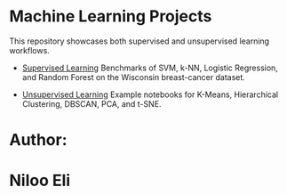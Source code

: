 # Machine Learning Projects

This repository showcases both supervised and unsupervised learning workflows.

- [Supervised Learning](Supervised_Learning_algorithms/README.md)
  Benchmarks of SVM, k-NN, Logistic Regression, and Random Forest on the Wisconsin breast-cancer dataset.
  
- [Unsupervised Learning](Unsupervised_Learning_algorithms/README.md)
  Example notebooks for K-Means, Hierarchical Clustering, DBSCAN, PCA, and t-SNE.

     
# Author:
# Niloo Eli
